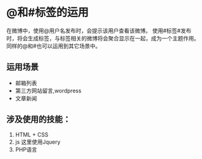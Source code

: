 @和#标签的运用
======
在微博中，使用@用户名发布时，会提示该用户查看该微博。
使用#标签#发布时，将会生成标签，与标签相关的微博将会聚合显示在一起，成为一个主题作用。
同样的@和#也可以运用到其它场景中。

## 运用场景

* 邮箱列表
* 第三方网站留言,wordpress
* 文章新闻

## 涉及使用的技能：

1. HTML + CSS
2. js 这里使用Jquery
3. PHP语言

